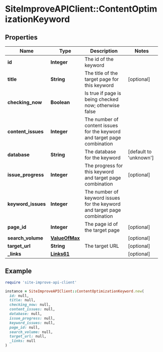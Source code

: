 # SiteImproveAPIClient::ContentOptimizationKeyword

## Properties

| Name | Type | Description | Notes |
| ---- | ---- | ----------- | ----- |
| **id** | **Integer** | The id of the keyword |  |
| **title** | **String** | The title of the target page for this keyword | [optional] |
| **checking_now** | **Boolean** | Is true if page is being checked now; otherwise false |  |
| **content_issues** | **Integer** | The number of content issues for the keyword and target page combination |  |
| **database** | **String** | The database for the keyword | [default to &#39;unknown&#39;] |
| **issue_progress** | **Integer** | The progress for this keyword and target page combination | [optional] |
| **keyword_issues** | **Integer** | The number of keyword issues for the keyword and target page combination |  |
| **page_id** | **Integer** | The page id of the target page | [optional] |
| **search_volume** | [**ValueOfMax**](ValueOfMax.md) |  | [optional] |
| **target_url** | **String** | The target URL | [optional] |
| **_links** | [**Links61**](Links61.md) |  | [optional] |

## Example

```ruby
require 'site-improve-api-client'

instance = SiteImproveAPIClient::ContentOptimizationKeyword.new(
  id: null,
  title: null,
  checking_now: null,
  content_issues: null,
  database: null,
  issue_progress: null,
  keyword_issues: null,
  page_id: null,
  search_volume: null,
  target_url: null,
  _links: null
)
```

